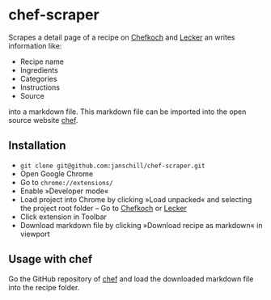 # chef-scraper

Scrapes a detail page of a recipe on [Chefkoch](<https://www.chefkoch.de>) and [Lecker](<https://www.lecker.de>) an writes information like:

- Recipe name
- Ingredients
- Categories
- Instructions
- Source

into a markdown file. This markdown file can be imported into the open source website [chef](https://github.com/runepiper/chef).

## Installation

- `git clone git@github.com:janschill/chef-scraper.git`
- Open Google Chrome
- Go to `chrome://extensions/`
- Enable »Developer mode«
- Load project into Chrome by clicking »Load unpacked« and selecting the project root folder
– Go to [Chefkoch](<https://www.chefkoch.de>) or [Lecker](<https://www.lecker.de>)
- Click extension in Toolbar
- Download markdown file by clicking »Download recipe as markdown« in viewport

## Usage with chef

Go the GitHub repository of [chef](https://github.com/runepiper/chef) and load the downloaded markdown file into the recipe folder.
